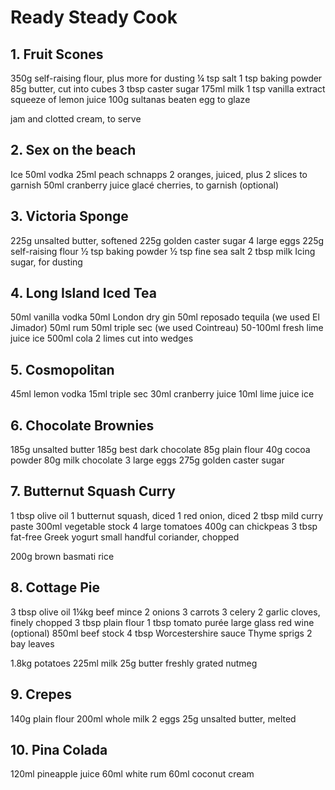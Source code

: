 # Ready Steady Cook

## 1. Fruit Scones

350g self-raising flour, plus more for dusting
¼ tsp salt
1 tsp baking powder
85g butter, cut into cubes
3 tbsp caster sugar
175ml milk
1 tsp vanilla extract
squeeze of lemon juice
100g sultanas
beaten egg to glaze

jam and clotted cream, to serve

## 2. Sex on the beach

Ice
50ml vodka
25ml peach schnapps
2 oranges, juiced, plus 2 slices to garnish
50ml cranberry juice
glacé cherries, to garnish (optional)

## 3. Victoria Sponge

225g unsalted butter, softened
225g golden caster sugar
4 large eggs
225g self-raising flour
½ tsp baking powder
½ tsp fine sea salt
2 tbsp milk
Icing sugar, for dusting

## 4. Long Island Iced Tea

50ml vanilla vodka
50ml London dry gin
50ml reposado tequila (we used El Jimador)
50ml rum
50ml triple sec (we used Cointreau)
50-100ml fresh lime juice
ice
500ml cola
2 limes cut into wedges

## 5. Cosmopolitan

45ml lemon vodka
15ml triple sec
30ml cranberry juice
10ml lime juice
ice

## 6. Chocolate Brownies

185g unsalted butter
185g best dark chocolate
85g plain flour
40g cocoa powder
80g milk chocolate
3 large eggs
275g golden caster sugar

## 7. Butternut Squash Curry

1 tbsp olive oil
1 butternut squash, diced
1 red onion, diced
2 tbsp mild curry paste
300ml vegetable stock
4 large tomatoes
400g can chickpeas
3 tbsp fat-free Greek yogurt
small handful coriander, chopped

200g brown basmati rice

## 8. Cottage Pie

3 tbsp olive oil
1¼kg beef mince
2 onions
3 carrots
3 celery
2 garlic cloves, finely chopped
3 tbsp plain flour
1 tbsp tomato purée
large glass red wine (optional)
850ml beef stock
4 tbsp Worcestershire sauce
Thyme sprigs
2 bay leaves

1.8kg potatoes
225ml milk
25g butter
freshly grated nutmeg

## 9. Crepes

140g plain flour
200ml whole milk
2 eggs
25g unsalted butter, melted

## 10. Pina Colada

120ml pineapple juice
60ml white rum
60ml coconut cream
